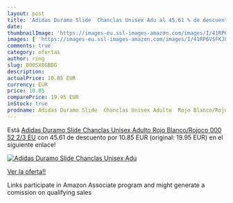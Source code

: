 ```yaml
---
layout: post
title: 'Adidas Duramo Slide  Chanclas Unisex Adu al 45.61 % de descuento'
date: 
thumbnailImage: 'https://images-eu.ssl-images-amazon.com/images/I/41RP6VSFKJL._SL200_.jpg'
images: [ 'https://images-eu.ssl-images-amazon.com/images/I/41RP6VSFKJL._SL200_.jpg' ]
comments: true
category: ofertas
author: ring
slug: B00SX8GBDG
description:
actualPrice: 10.85 EUR
currency: EUR
price: 10.85
comparePrice: 19.95 EUR
inStock: true
prodname: Adidas Duramo Slide  Chanclas Unisex Adulto  Rojo Blanco/Rojoco 000  52 2/3 EU
---
```


Está [Adidas Duramo Slide  Chanclas Unisex Adulto  Rojo Blanco/Rojoco 000  52 2/3 EU](https://www.amazon.es/dp/B00SX8GBDG/?tag=tolees-21) con 45.61 de descuento por 10.85 EUR (original: 19.95 EUR) en el siguiente enlace!

[![Adidas Duramo Slide  Chanclas Unisex Adu](https://images-eu.ssl-images-amazon.com/images/I/41RP6VSFKJL._SL200_.jpg)](https://www.amazon.es/dp/B00SX8GBDG/?tag=tolees-21)

[Ver la oferta!!](https://www.amazon.es/dp/B00SX8GBDG/?tag=tolees-21)

Links participate in Amazon Associate program and might generate a comission on qualifying sales


